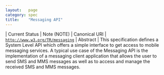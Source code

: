 ```yaml
---
layout:   page
category: spec
title:    "Messaging API"
---
```


| Current Status | Note (NOTE)
| Canonical URI | [`http://www.w3.org/TR/messaging`](http://www.w3.org/TR/messaging)
| Abstract | This specification defines a System Level API which offers a simple interface to get access to mobile messaging services. A typical use case of the Messaging API is the implementation of a messaging client application that allows the user to send SMS and MMS messages as well as to access and manage the received SMS and MMS messages.